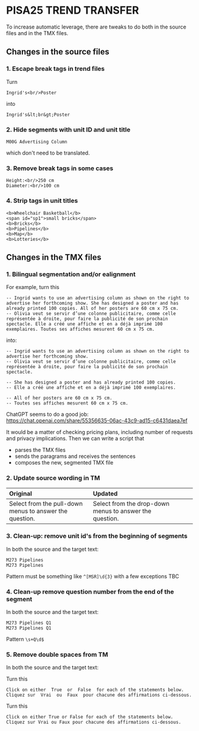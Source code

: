 # PISA25 TREND TRANSFER 

To increase automatic leverage, there are tweaks to do both in the source files and in the TMX files.

## Changes in the source files

### 1. Escape break tags in trend files

Turn

	Ingrid's<br/>Poster

into 

	Ingrid's&lt;br&gt;Poster

### 2. Hide segments with unit ID and unit title

	M00G Advertising Column

which don't need to be translated.

### 3. Remove break tags in some cases

	Height:<br/>250 cm
	Diameter:<br/>100 cm

### 4. Strip tags in unit titles

	<b>Wheelchair Basketball</b>
	<span id="sp1">small bricks</span>
	<b>Bricks</b>
	<b>Pipelines</b>
	<b>Map</b>
	<b>Lotteries</b>

## Changes in the TMX files

### 1. Bilingual segmentation and/or ealignment

For example, turn this

	-- Ingrid wants to use an advertising column as shown on the right to advertise her forthcoming show. She has designed a poster and has already printed 100 copies. All of her posters are 60 cm x 75 cm.
	-- Olivia veut se servir d’une colonne publicitaire, comme celle représentée à droite, pour faire la publicité de son prochain spectacle. Elle a créé une affiche et en a déjà imprimé 100 exemplaires. Toutes ses affiches mesurent 60 cm x 75 cm.

into:

	-- Ingrid wants to use an advertising column as shown on the right to advertise her forthcoming show. 
	-- Olivia veut se servir d’une colonne publicitaire, comme celle représentée à droite, pour faire la publicité de son prochain spectacle. 
	
	-- She has designed a poster and has already printed 100 copies. 
	-- Elle a créé une affiche et en a déjà imprimé 100 exemplaires. 

	-- All of her posters are 60 cm x 75 cm.
	-- Toutes ses affiches mesurent 60 cm x 75 cm.

ChatGPT seems to do a good job: https://chat.openai.com/share/55356635-06ac-43c9-ad15-c6431daea7ef

It would be a matter of checking pricing plans, including number of requests and privacy implications. Then we can write a script that 

 - parses the TMX files
 - sends the paragrams and receives the sentences
 - composes the new, segmented TMX file

### 2. Update source wording in TM

|             Original            |           Updated          |   |   |   |
|:-----------------------------|:---------------------------|---|---|---|
| Select from the pull-down menus to answer the question.                 | Select from the drop-down menus to answer the question.                        |   |   |   |


### 3. Clean-up: remove unit id's from the beginning of segments

In both the source and the target text:

	M273 Pipelines
	M273 Pipelines

Pattern must be something like `^[MSR]\d{3}` with a few exceptions TBC

### 4. Clean-up remove question number from the end of the segment

In both the source and the target text:

	M273 Pipelines Q1
	M273 Pipelines Q1

Pattern `\s+Q\d$`

### 5. Remove double spaces from TM

In both the source and the target text:

Turn this

	Click on either  True  or  False  for each of the statements below.
	Cliquez sur  Vrai  ou  Faux  pour chacune des affirmations ci-dessous.

Turn this

	Click on either True or False for each of the statements below.
	Cliquez sur Vrai ou Faux pour chacune des affirmations ci-dessous.